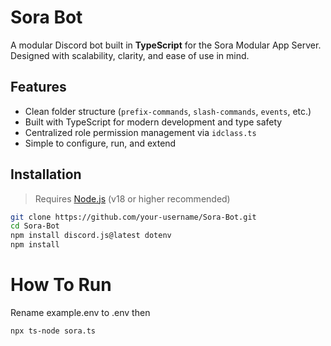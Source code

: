 # Sora Bot

A modular Discord bot built in **TypeScript** for the Sora Modular App Server. Designed with scalability, clarity, and ease of use in mind.

##  Features

- Clean folder structure (`prefix-commands`, `slash-commands`, `events`, etc.)
- Built with TypeScript for modern development and type safety
- Centralized role permission management via `idclass.ts`
- Simple to configure, run, and extend

##  Installation

> Requires [Node.js](https://nodejs.org/) (v18 or higher recommended)

```bash
git clone https://github.com/your-username/Sora-Bot.git
cd Sora-Bot
npm install discord.js@latest dotenv
npm install
```
# How To Run
Rename example.env to .env then

```npx ts-node sora.ts```
